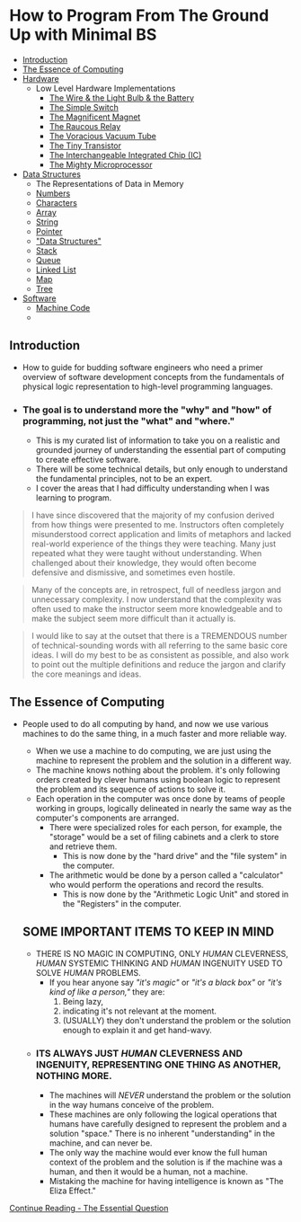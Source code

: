 # How to Program From The Ground Up with Minimal BS

- [Introduction](#introduction)
- [The Essence of Computing](2-TheEssentialQuestion-WhatAreWeComputing)
- [Hardware](3-Hardware.md)
  - Low Level Hardware Implementations
    - [The Wire & the Light Bulb & the Battery](3-Hardware#the-wire--the-battery)
    - [The Simple Switch](3-Hardware#the-simple-switch)
    - [The Magnificent Magnet](3-Hardware#the-magnificent-electromagnet)
    - [The Raucous Relay](3-Hardware#the-raucous-relay)
    - [The Voracious Vacuum Tube](3-Hardware#the-voracious-vacuum-tube)
    - [The Tiny Transistor](3-Hardware#the-tiny-transistor)
    - [The Interchangeable Integrated Chip (IC)](3-Hardware#the-interchangeable-integrated-chip-ic)
    - [The Mighty Microprocessor](3-Hardware#the-mighty-microprocessor)
- [Data Structures](4-DataStructures.md)
  - The Representations of Data in Memory
  - [Numbers](4-DataStructures.md#numbers) 
  - [Characters](4-DataStructures.md#characters)
  - [Array](4-DataStructures.md#array)
  - [String](4-DataStructures.md#string)
  - [Pointer](4-DataStructures.md#pointer)
  - ["Data Structures"](4-DataStructures.md#data-structures)
  - [Stack](4-DataStructures.md#stack)
  - [Queue](4-DataStructures.md#queue)
  - [Linked List](4-DataStructures.md#linked-list)
  - [Map](4-DataStructures.md#map)
  - [Tree](4-DataStructures.md#tree)
- [Software](5-Software.md)
  - [Machine Code](5-Software.md#machine-code)
  - 

## Introduction
  - How to guide for budding software engineers who need a primer overview of software development concepts 
    from the fundamentals of physical logic representation to high-level programming languages.
  - ### The goal is to understand more the "why" and "how" of programming, not just the "what" and "where."
    - This is my curated list of information to take you on a realistic and grounded journey of understanding
      the essential part of computing to create effective software.
    - There will be some technical details, but only enough to understand the fundamental principles, not to be an expert.
    - I cover the areas that I had difficulty understanding when I was learning to program.

  
  > I have since discovered that the majority of my confusion derived from how things were presented to me. 
  > Instructors often completely misunderstood correct application and limits of metaphors and lacked real-world 
  > experience of the things they were teaching. Many just repeated what they were taught without understanding.
  > When challenged about their knowledge, they would often become defensive and dismissive, and sometimes even hostile.
    
  > Many of the concepts are, in retrospect, full of needless jargon and unnecessary complexity. I now understand that
  > the complexity was often used to make the instructor seem more knowledgeable and to make the subject seem more
  > difficult than it actually is.
      
  > I would like to say at the outset that there is a TREMENDOUS number of technical-sounding words with all
  > referring to the same basic core ideas. I will do my best to be as consistent as possible, and also work to 
  > point out the multiple definitions and reduce the jargon and clarify the core meanings and ideas.

## The Essence of Computing
  - People used to do all computing by hand, and now we use various machines to do the same thing, 
    in a much faster and more reliable way.
    - When we use a machine to do computing, we are just using the machine to represent the problem and the 
      solution in a different way.
    - The machine knows nothing about the problem. it's only following orders created by clever humans using 
      boolean logic to represent the problem and its sequence of actions to solve it.
    - Each operation in the computer was once done by teams of people working in groups, logically delineated in 
      nearly the same way as the computer's components are arranged.
        - There were specialized roles for each person, for example, the "storage" would be a set of filing cabinets 
          and a clerk to store and retrieve them.
          - This is now done by the "hard drive" and the "file system" in the computer.
        - The arithmetic would be done by a person called a "calculator" who would perform the operations and record the results.
          - This is now done by the "Arithmetic Logic Unit" and stored in the "Registers" in the computer.

    ## SOME IMPORTANT ITEMS TO KEEP IN MIND
    - THERE IS NO MAGIC IN COMPUTING, ONLY _HUMAN_ CLEVERNESS, _HUMAN_ SYSTEMIC THINKING AND _HUMAN_ INGENUITY 
      USED TO SOLVE _HUMAN_ PROBLEMS. 
      - If you hear anyone say _"it's magic"_ or _"it's a black box"_ or _"it's kind of like a person,"_ 
        they are: 
        1) Being lazy, 
        2) indicating it's not relevant at the moment.
        3) (USUALLY) they don't understand the problem or the solution enough to explain it and get hand-wavy.
    - ### ITS ALWAYS JUST _HUMAN_ CLEVERNESS AND INGENUITY, REPRESENTING ONE THING AS ANOTHER, NOTHING MORE.
      - The machines will _NEVER_ understand the problem or the solution in the way humans conceive of the problem.
      - These machines are only following the logical operations that humans have carefully designed to represent 
        the problem and a solution "space." There is no inherent "understanding" in the machine, and can never be.
      - The only way the machine would ever know the full human context of the problem and the solution is if 
        the machine was a human, and then it would be a human, not a machine. 
      - Mistaking the machine for having intelligence is known as "The Eliza Effect."

[Continue Reading - The Essential Question](2-TheEssentialQuestion-WhatAreWeComputing.md)